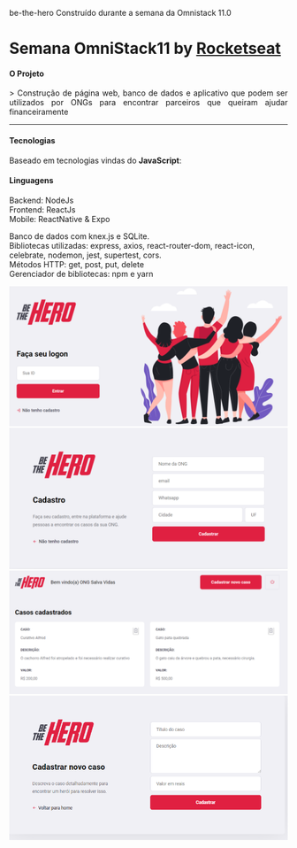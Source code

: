  be-the-hero
Construído durante a semana da Omnistack 11.0

# Semana OmniStack11 by [Rocketseat](https://github.com/Rocketseat)

#### O Projeto
<p align="justify">
  > Construção de página web, banco de dados e aplicativo que podem ser utilizados por ONGs para encontrar parceiros que queiram ajudar financeiramente<br>
</p>
<hr>

#### Tecnologias

Baseado em tecnologias vindas do __JavaScript__:

#### Linguagens
Backend: NodeJs<br>
Frontend: ReactJs<br>
Mobile: ReactNative & Expo<br>

Banco de dados com knex.js e SQLite.<br>
Bibliotecas utilizadas: express, axios, react-router-dom, react-icon, celebrate, nodemon, jest, supertest, cors. <br>
Métodos HTTP: get, post, put, delete<br>
Gerenciador de bibliotecas: npm e yarn

<img src="frontend/src/assets/print1.jpg">
<img src="frontend/src/assets/print2.jpg">
<img src="frontend/src/assets/print3.jpg">
<img src="frontend/src/assets/print4.jpg">
